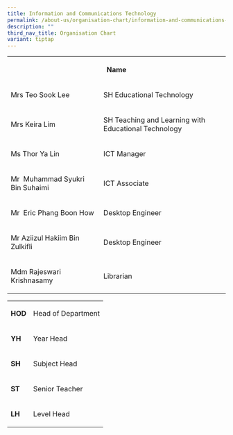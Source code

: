```yaml
---
title: Information and Communications Technology
permalink: /about-us/organisation-chart/information-and-communications-technology/
description: ""
third_nav_title: Organisation Chart
variant: tiptap
---
```

<table>
<tbody>
<tr>
<th rowspan="1" colspan="2">
<p>Name</p>
</th>
</tr>
<tr>
<td rowspan="1" colspan="1">
<p>Mrs Teo Sook Lee</p>
</td>
<td rowspan="1" colspan="1">
<p>SH Educational Technology</p>
</td>
</tr>
<tr>
<td rowspan="1" colspan="1">
<p>Mrs Keira Lim</p>
</td>
<td rowspan="1" colspan="1">
<p>SH Teaching and Learning with Educational Technology</p>
</td>
</tr>
<tr>
<td rowspan="1" colspan="1">
<p>Ms Thor Ya Lin</p>
</td>
<td rowspan="1" colspan="1">
<p>ICT Manager</p>
</td>
</tr>
<tr>
<td rowspan="1" colspan="1">
<p>Mr&nbsp; Muhammad Syukri Bin Suhaimi</p>
</td>
<td rowspan="1" colspan="1">
<p>ICT Associate</p>
</td>
</tr>
<tr>
<td rowspan="1" colspan="1">
<p>Mr&nbsp; Eric Phang Boon How</p>
</td>
<td rowspan="1" colspan="1">
<p>Desktop Engineer</p>
</td>
</tr>
<tr>
<td rowspan="1" colspan="1">
<p>Mr Aziizul Hakiim Bin Zulkifli</p>
</td>
<td rowspan="1" colspan="1">
<p>Desktop Engineer</p>
</td>
</tr>
<tr>
<td rowspan="1" colspan="1">
<p>Mdm&nbsp;Rajeswari Krishnasamy</p>
</td>
<td rowspan="1" colspan="1">
<p>Librarian</p>
</td>
</tr>
</tbody>
</table>
<table>
<tbody>
<tr>
<td rowspan="1" colspan="1">
<p><strong>HOD</strong>
</p>
</td>
<td rowspan="1" colspan="1">
<p>Head of Department</p>
</td>
</tr>
<tr>
<td rowspan="1" colspan="1">
<p><strong>YH</strong>
</p>
</td>
<td rowspan="1" colspan="1">
<p>Year Head</p>
</td>
</tr>
<tr>
<td rowspan="1" colspan="1">
<p><strong>SH</strong>
</p>
</td>
<td rowspan="1" colspan="1">
<p>Subject Head</p>
</td>
</tr>
<tr>
<td rowspan="1" colspan="1">
<p><strong>ST</strong>
</p>
</td>
<td rowspan="1" colspan="1">
<p>Senior Teacher</p>
</td>
</tr>
<tr>
<td rowspan="1" colspan="1">
<p><strong>LH</strong>
</p>
</td>
<td rowspan="1" colspan="1">
<p>Level Head</p>
</td>
</tr>
</tbody>
</table>
<p></p>